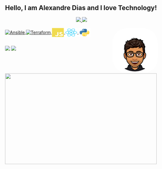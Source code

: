 ## Hello, I am Alexandre Dias and I love Technology!
<div align="center">
  <a href="https://github.com/AlexDias95">
  <img height="140em" src="https://github-readme-stats.vercel.app/api?username=AlexDias95&show_icons=true&theme=dracula&include_all_commits=true&count_private=true"/>
  <img height="140em" src="https://github-readme-stats.vercel.app/api/top-langs/?username=AlexDias95&layout=compact&langs_count=7&theme=dracula"/>
</div>
<div style="display: inline_block"><br>
  <img align="center" alt="Ansible" height="30" width="40" src="https://amalgjose.files.wordpress.com/2020/10/ansible-logo.png">
  <img align="center" alt="Terraform" height="30" width="40" src="https://www.scalefactory.com/blog/2020/06/25/what-we-are-looking-forward-to-in-terraform-0.13/Terraform.png">
  <img align="center" alt="Js" height="30" width="40" src="https://raw.githubusercontent.com/devicons/devicon/master/icons/javascript/javascript-plain.svg">
  <img align="center" alt="React" height="30" width="40" src="https://raw.githubusercontent.com/devicons/devicon/master/icons/react/react-original.svg">
  <img align="center" alt="Python" height="30" width="40" src="https://raw.githubusercontent.com/devicons/devicon/master/icons/python/python-original.svg">
  <img align="right" alt="pic" height="150" style="border-radius:50px;" src="https://github.com/AlexDias95/AlexDias95/blob/master/AlexDias1.png?raw=true">
</div>
  
  ##
 
<div> 
  <a href = "mailto:alex.m.a.dias95@gmail.com"><img src="https://img.shields.io/badge/-Gmail-%23333?style=for-the-badge&logo=gmail&logoColor=white" target="_blank"></a>
  <a href="https://www.linkedin.com/in/alexandredias95/" target="_blank"><img src="https://img.shields.io/badge/-LinkedIn-%230077B5?style=for-the-badge&logo=linkedin&logoColor=white" target="_blank"></a> 
 

 
</div>
  <img src="https://i.pinimg.com/originals/c9/b2/81/c9b2812d066f8a62ddd0a9f9341eba4d.gif" width="500" height="300"/>
